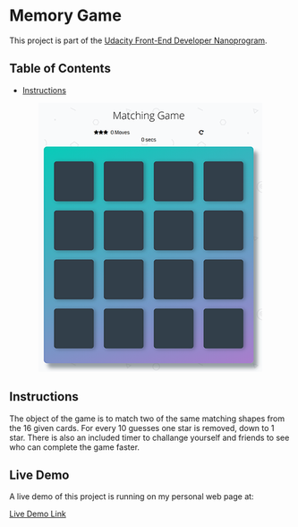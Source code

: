 # Memory Game

This project is part of the [Udacity Front-End Developer Nanoprogram](https://www.udacity.com/course/front-end-web-developer-nanodegree--nd001).  

## Table of Contents

* [Instructions](#instructions)

<p align="center">
<img src="https://github.com/DryWaters/fend-project-memory-game/blob/master/img/screenshot.png" alt="Project Screenshot">
</p>

## Instructions

The object of the game is to match two of the same matching shapes from the 16 given cards.  For every 10 guesses one star is removed, down to 1 star.  There is also an included timer to challange yourself and friends to see who can complete the game faster.  

## Live Demo

A live demo of this project is running on my personal web page at:

[Live Demo Link](http://watersjournal.com/projects/fend-project-memory-game/index.html)

